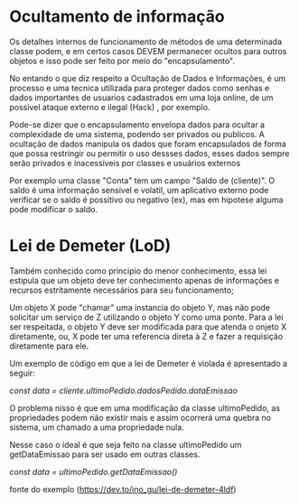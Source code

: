 # Ocultamento de informação


Os detalhes internos de funcionamento de métodos de uma determinada classe podem, e em certos casos DEVEM permanecer ocultos para outros objetos e isso pode ser feito por meio do "encapsulamento". 

No entando o que diz respeito a Ocultação de Dados e Informações, é um processo e uma tecnica utilizada para proteger dados como senhas e dados importantes de usuarios cadastrados em uma loja online, de um possivel ataque externo e ilegal (Hack) , por exemplo.

Pode-se dizer  que o encapsulamento envelopa dados para ocultar a complexidade de uma sistema, podendo ser privados ou publicos.
A ocultação de dados manipula os dados que foram encapsulados de forma que possa restringir ou permitir o uso dessses dados, esses dados sempre serão privados e inacessiveis por classes e usuários externos

Por exemplo uma classe "Conta" tem um campo "Saldo de (cliente)". O saldo é uma informação sensivel e volatil, um aplicativo externo pode verificar se o saldo é possitivo ou negativo (ex), mas em hipotese alguma pode modificar o saldo.



# Lei de Demeter (LoD)

Também conhecido como principio do menor conhecimento, essa lei estipula que um objeto deve ter conhecimento apenas de informações e recursos estritamente necessários para seu funcionamento;

Um objeto X pode "chamar" uma instancia do objeto Y, mas não pode solicitar um serviço de Z utilizando o objeto Y como uma ponte. Para a lei ser respeitada, o objeto Y deve ser modificada para que atenda o onjeto X diretamente, ou, X pode ter uma referencia direta à Z e fazer a requisição diretamente para ele.

Um exemplo de código em que a lei de Demeter é violada é apresentado a seguir:

*const data = cliente.ultimoPedido.dadosPedido.dataEmissao*

O problema nisso é que em uma modificação da classe ultimoPedido, as propriedades podem não existir mais e assim ocorrerá uma quebra no sistema, um chamado a uma propriedade nula.

Nesse caso o ideal é que seja feito na classe ultimoPedido um getDataEmissao para ser usado em outras classes.

*const data = ultimoPedido.getDataEmissao()*


fonte do exemplo (https://dev.to/ino_gu/lei-de-demeter-4ldf)
